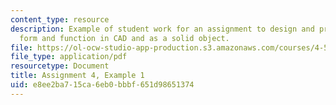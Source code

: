 ```yaml
---
content_type: resource
description: Example of student work for an assignment to design and prototype a building
  form and function in CAD and as a solid object.
file: https://ol-ocw-studio-app-production.s3.amazonaws.com/courses/4-510-digital-design-fabrication-fall-2008/e8ee2ba715ca6eb0bbbf651d98651374_assn4_example1.pdf
file_type: application/pdf
resourcetype: Document
title: Assignment 4, Example 1
uid: e8ee2ba7-15ca-6eb0-bbbf-651d98651374
---
```

